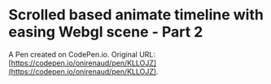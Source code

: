 # Scrolled based animate timeline with easing Webgl scene - Part 2

A Pen created on CodePen.io. Original URL: [https://codepen.io/onirenaud/pen/KLLOJZ](https://codepen.io/onirenaud/pen/KLLOJZ).


